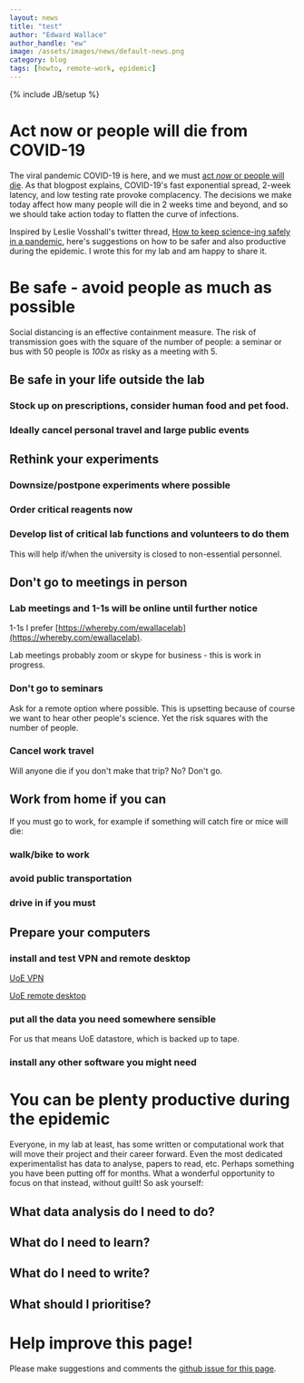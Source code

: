 ```yaml
---
layout: news
title: "test"
author: "Edward Wallace"
author_handle: "ew"
image: /assets/images/news/default-news.png
category: blog
tags: [howto, remote-work, epidemic]
---
```

{% include JB/setup %}

# Act now or people will die from COVID-19

The viral pandemic COVID-19 is here, and we must [act *now* or people will die](https://medium.com/@tomaspueyo/coronavirus-act-today-or-people-will-die-f4d3d9cd99ca). As that blogpost explains, COVID-19's fast exponential spread, 2-week latency, and low testing rate provoke complacency. The decisions we make today affect how many people will die in 2 weeks time and beyond, and so we should take action today to flatten the curve of infections.

Inspired by Leslie Vosshall's twitter thread, [How to keep science-ing safely in a pandemic](https://twitter.com/pollyp1/status/1237523543077736448), here's suggestions on how to be safer and also productive during the epidemic. I wrote this for my lab and am happy to share it.

# Be safe - avoid people as much as possible

Social distancing is an effective containment measure. The risk of transmission goes with the square of the number of people: a seminar or bus with 50 people is *100x* as risky as a meeting with 5.

## Be safe in your life outside the lab

### Stock up on prescriptions, consider human food and pet food.

### Ideally cancel personal travel and large public events

## Rethink your experiments

### Downsize/postpone experiments where possible

### Order critical reagents now

### Develop list of critical lab functions and volunteers to do them

This will help if/when the university is closed to non-essential personnel.

## Don't go to meetings in person

### Lab meetings and 1-1s will be online until further notice

1-1s I prefer [https://whereby.com/ewallacelab](https://whereby.com/ewallacelab).

Lab meetings probably zoom or skype for business - this is work in progress.

### Don't go to seminars

Ask for a remote option where possible. This is upsetting because of course we want to hear other people's science. Yet the risk squares with the number of people.

### Cancel work travel

Will anyone die if you don't make that trip? No? Don't go.

## Work from home if you can

If you must go to work, for example if something will catch fire or mice will die:

### walk/bike to work

### avoid public transportation

### drive in if you must

## Prepare your computers

### install and test VPN and remote desktop

[UoE VPN](https://www.ed.ac.uk/information-services/computing/desktop-personal/vpn)

[UoE remote desktop](https://www.ed.ac.uk/information-services/computing/desktop-personal/off-site-working/remote-desktop)

### put all the data you need somewhere sensible

For us that means UoE datastore, which is backed up to tape.

### install any other software you might need

# You can be plenty productive during the epidemic

Everyone, in my lab at least, has some written or computational work that will move their project and their career forward. Even the most dedicated experimentalist has data to analyse, papers to read, etc. Perhaps something you have been putting off for months. What a wonderful opportunity to focus on that instead, without guilt! So ask yourself:

## What data analysis do I need to do?

## What do I need to learn?

## What do I need to write?

## What should I prioritise?

# Help improve this page!

Please make suggestions and comments the [github issue for this page](https://github.com/ewallace/ewallace.github.io/issues/14).
